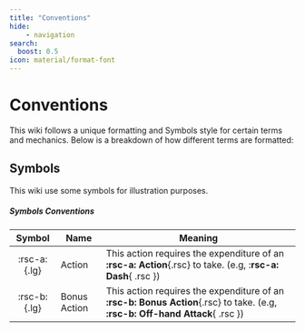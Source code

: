 ```yaml
---
title: "Conventions"
hide:
    - navigation
search:
  boost: 0.5
icon: material/format-font
---
```


# Conventions

This wiki follows a unique formatting and Symbols style for certain terms and mechanics. Below is a breakdown of how different terms are formatted:

## Symbols

This wiki use some symbols for illustration purposes.

##### Symbols Conventions

| Symbol | Name | Meaning |
|:-:|---|---|
| :rsc-a:{.lg} | Action | This action requires the expenditure of an **:rsc-a: Action**{.rsc} to take. (e.g, :**rsc-a: Dash**{ .rsc }) |
| :rsc-b:{.lg} | Bonus Action | This action requires the expenditure of an **:rsc-b: Bonus Action**{.rsc} to take. (e.g, **:rsc-b: Off-hand Attack**{ .rsc }) |


